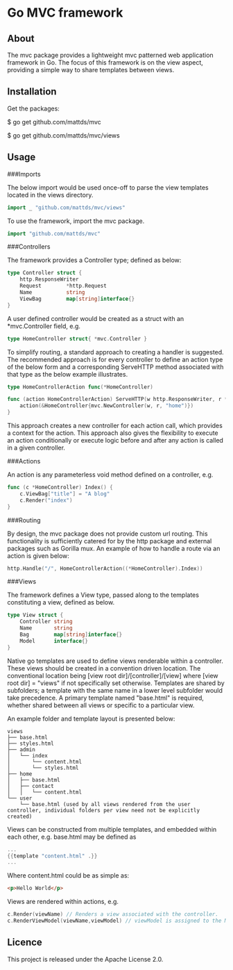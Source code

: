 Go MVC framework
================

About
-----

The mvc package provides a lightweight mvc patterned web application framework in Go. The focus of this framework is on the view aspect, providing a simple way to share templates between views.

Installation
------------

Get the packages:

$ go get github.com/mattds/mvc

$ go get github.com/mattds/mvc/views

Usage
-----

###Imports

The below import would be used once-off to parse the view templates located in the views directory.

```go
import _ "github.com/mattds/mvc/views"
```

To use the framework, import the mvc package.

```go
import "github.com/mattds/mvc"
```
 
###Controllers

The framework provides a Controller type; defined as below:

```go
type Controller struct {
	http.ResponseWriter
	Request        *http.Request
	Name           string
	ViewBag        map[string]interface{}
}
```

A user defined controller would be created as a struct with an *mvc.Controller field, e.g.

```go
type HomeController struct{ *mvc.Controller }
```

To simplify routing, a standard approach to creating a handler is suggested. The recommended approach is for every controller to define an action type of the below form and a corresponding ServeHTTP method associated with that type as the below example illustrates.

```go
type HomeControllerAction func(*HomeController)

func (action HomeControllerAction) ServeHTTP(w http.ResponseWriter, r *http.Request) {
	action(&HomeController{mvc.NewController(w, r, "home")})
}
```

This approach creates a new controller for each action call, which provides a context for the action. This approach also gives the flexibility to execute an action conditionally or execute logic before and after any action is called in a given controller.

###Actions

An action is any parameterless void method defined on a controller, e.g.

```go
func (c *HomeController) Index() {
 	c.ViewBag["title"] = "A blog"
 	c.Render("index")
}
```
 
###Routing
 
By design, the mvc package does not provide custom url routing. This functionality is sufficiently catered for by the http package and external packages such as Gorilla mux. An example of how to handle a route via an action is given below:

```go
http.Handle("/", HomeControllerAction((*HomeController).Index))
```

###Views
 
The framework defines a View type, passed along to the templates constituting a view, defined as below.

```go
type View struct {
 	Controller string
 	Name       string
 	Bag        map[string]interface{}
 	Model      interface{}
}
```
  
Native go templates are used to define views renderable within a controller. These views should be created in a convention driven location. The conventional location being [view root dir]/[controller]/[view] where [view root dir] = "views" if not specifically set otherwise. Templates are shared by subfolders; a template with the same name in a lower level subfolder would take precedence. A primary template named "base.html" is required, whether shared between all views or specific to a particular view.

An example folder and template layout is presented below:

	views
	├── base.html
	├── styles.html
	├── admin
	│   └── index
	│       └── content.html
	│       └── styles.html
	├── home
	│   ├── base.html
	│   ├── contact
	│   │   └── content.html
	└── user
	    └── base.html (used by all views rendered from the user controller, individual folders per view need not be explicitly created)

Views can be constructed from multiple templates, and embedded within each other, e.g. base.html may be defined as

```go
...
{{template "content.html" .}}
...
```
  
Where content.html could be as simple as:

```html
<p>Hello World</p>
```
 
Views are rendered within actions, e.g.
 
```go
c.Render(viewName) // Renders a view associated with the controller.
c.RenderViewModel(viewName,viewModel) // viewModel is assigned to the Model field of the View struct accessible from a view template.
```
 
Licence
-------

This project is released under the Apache License 2.0.
